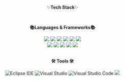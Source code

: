 <div align="center">

✨<strong>Tech Stack</strong>✨

<br/>

<strong>📚Languages & Frameworks📚</strong>
<br/>

<img src="https://img.shields.io/badge/Java-007396?style=flat&logo=Java&logoColor=white"> 
<img src="https://img.shields.io/badge/HTML5-E34F26?style=flat&logo=HTML5&logoColor=white">
<img src="https://img.shields.io/badge/CSS3-%231572B6?style=flat&logo=CSS3&logoColor=white">
<img src="https://img.shields.io/badge/JavaScript-F7DF1E?style=flat&logo=JavaScript&logoColor=white">
<img src="https://img.shields.io/badge/C-00599C?style=flat&logo=&logoColor=white">
<img src="https://img.shields.io/badge/React-61DAFB?style=flat&logo=React&logoColor=white">
<br/>
<img src="https://img.shields.io/badge/SQLite-003B57?style=flat&logo=SQLite&logoColor=white">
<img src="https://img.shields.io/badge/MYSQL-4479A1?style=flat&logo=MYSQL&logoColor=white">
<img src="https://img.shields.io/badge/C%23-512BD4?style=flat&logo=c-sharp&logoColor=white">
<img src="https://img.shields.io/badge/Python-3776AB?style=flat&logo=Python&logoColor=white">
<img src="https://img.shields.io/badge/Node.js-339933?style=flat&logo=Node.js&logoColor=white">
<br/><br/>

<strong>🛠️ Tools 🛠️</strong>

![Eclipse IDE](https://img.shields.io/badge/Eclipse%20IDE-2C2255?style=flat&logo=Eclipse%20IDE&logoColor=white)
![Visual Studio](https://img.shields.io/badge/Visual%20Studio-5C2D91?style=flat&logo=Visual%20Studio&logoColor=white)
![Visual Studio Code](https://img.shields.io/badge/Visual%20Studio%20Code-007ACC?style=flat&logo=Visual%20Studio%20Code&logoColor=white)
<img src="https://img.shields.io/badge/GitHub-181717?style=flat&logo=GitHub&logoColor=white">

</div>
